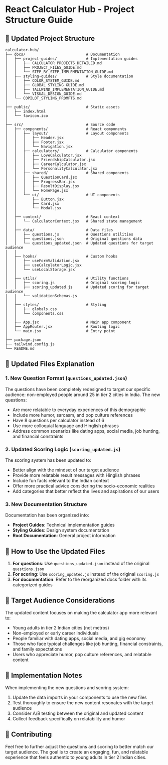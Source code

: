# React Calculator Hub - Project Structure Guide

## 📁 Updated Project Structure

```plaintext
calculator-hub/
├── docs/                           # Documentation
│   ├── project-guides/             # Implementation guides
│   │   ├── CALCULATOR_PROJECTS_DETAILED.md
│   │   ├── PROJECT_FILES_GUIDE.md
│   │   └── STEP_BY_STEP_IMPLEMENTATION_GUIDE.md
│   ├── styling-guides/             # Style documentation
│   │   ├── COLOR_SYSTEM_GUIDE.md
│   │   ├── GLOBAL_STYLING_GUIDE.md
│   │   ├── TAILWIND_IMPLEMENTATION_GUIDE.md
│   │   └── VISUAL_DESIGN_GUIDE.md
│   └── COPILOT_STYLING_PROMPTS.md
│
├── public/                         # Static assets
│   ├── index.html
│   └── favicon.ico
│
├── src/                            # Source code
│   ├── components/                 # React components
│   │   ├── layout/                 # Layout components
│   │   │   ├── Header.jsx
│   │   │   ├── Footer.jsx
│   │   │   └── Navigation.jsx
│   │   ├── calculators/            # Calculator components
│   │   │   ├── LoveCalculator.jsx
│   │   │   ├── FriendshipCalculator.jsx
│   │   │   ├── CareerCalculator.jsx
│   │   │   └── PersonalityCalculator.jsx
│   │   ├── shared/                 # Shared components
│   │   │   ├── QuestionCard.jsx
│   │   │   ├── ProgressBar.jsx
│   │   │   ├── ResultDisplay.jsx
│   │   │   └── HomePage.jsx
│   │   └── ui/                     # UI components
│   │       ├── Button.jsx
│   │       ├── Card.jsx
│   │       └── Modal.jsx
│   │
│   ├── context/                    # React context
│   │   └── CalculatorContext.jsx   # Shared state management
│   │
│   ├── data/                       # Data files
│   │   ├── questions.js            # Questions utilities
│   │   ├── questions.json          # Original questions data
│   │   └── questions_updated.json  # Updated questions for target audience
│   │
│   ├── hooks/                      # Custom hooks
│   │   ├── useFormValidation.jsx
│   │   ├── useCalculatorLogic.jsx
│   │   └── useLocalStorage.jsx
│   │
│   ├── utils/                      # Utility functions
│   │   ├── scoring.js              # Original scoring logic
│   │   ├── scoring_updated.js      # Updated scoring for target audience
│   │   └── validationSchemas.js
│   │
│   ├── styles/                     # Styling
│   │   ├── globals.css
│   │   └── components.css
│   │
│   ├── App.jsx                     # Main app component
│   ├── AppRouter.jsx               # Routing logic
│   └── main.jsx                    # Entry point
│
├── package.json
├── tailwind.config.js
└── README.md
```

## 📝 Updated Files Explanation

### 1. New Question Format (`questions_updated.json`)

The questions have been completely redesigned to target our specific audience: non-employed people around 25 in tier 2 cities in India. The new questions:

- Are more relatable to everyday experiences of this demographic
- Include more humor, sarcasm, and pop culture references
- Have 8 questions per calculator instead of 6
- Use more colloquial language and Hinglish phrases
- Address common scenarios like dating apps, social media, job hunting, and financial constraints

### 2. Updated Scoring Logic (`scoring_updated.js`)

The scoring system has been updated to:

- Better align with the mindset of our target audience
- Provide more relatable result messages with Hinglish phrases
- Include fun facts relevant to the Indian context
- Offer more practical advice considering the socio-economic realities
- Add categories that better reflect the lives and aspirations of our users

### 3. New Documentation Structure

Documentation has been organized into:

- **Project Guides**: Technical implementation guides
- **Styling Guides**: Design system documentation
- **Root Documentation**: General project information

## 🚀 How to Use the Updated Files

1. **For questions**: Use `questions_updated.json` instead of the original `questions.json`
2. **For scoring**: Use `scoring_updated.js` instead of the original `scoring.js`  
3. **For documentation**: Refer to the reorganized docs folder with its categorized guides

## 🎯 Target Audience Considerations

The updated content focuses on making the calculator app more relevant to:

- Young adults in tier 2 Indian cities (not metros)
- Non-employed or early career individuals
- People familiar with dating apps, social media, and gig economy
- Those who face typical challenges like job hunting, financial constraints, and family expectations
- Users who appreciate humor, pop culture references, and relatable content

## 📱 Implementation Notes

When implementing the new questions and scoring system:

1. Update the data imports in your components to use the new files
2. Test thoroughly to ensure the new content resonates with the target audience
3. Consider A/B testing between the original and updated content
4. Collect feedback specifically on relatability and humor

## 🤝 Contributing

Feel free to further adjust the questions and scoring to better match our target audience. The goal is to create an engaging, fun, and relatable experience that feels authentic to young adults in tier 2 Indian cities.
